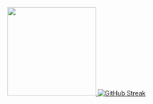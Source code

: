 <p align="center">
  <a href="https://github.com/teodor-golisharski/github-readme-stats">
    <img height=200 src="https://github-readme-stats.vercel.app/api/top-langs?username=teodor-golisharski&layout=compact&langs_count=8&cache_seconds=600" />
  </a>
  <a href="https://git.io/streak-stats"><img src="https://streak-stats.demolab.com?user=teodor-golisharski" alt="GitHub Streak" /></a>
</p>
